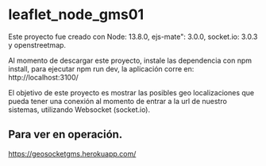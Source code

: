 # leaflet_node_gms01

Este proyecto fue creado con Node: 13.8.0, ejs-mate": 3.0.0, socket.io: 3.0.3 y openstreetmap.

Al momento de descargar este proyecto, instale las dependencia con npm install, para ejecutar npm run dev, la aplicación corre en: http://localhost:3100/

El objetivo de este proyecto es mostrar las posibles geo localizaciones que pueda tener una conexión al momento de entrar a la url de nuestro sistemas, utilizando Websocket (socket.io). 


## Para ver en operación.

https://geosocketgms.herokuapp.com/
